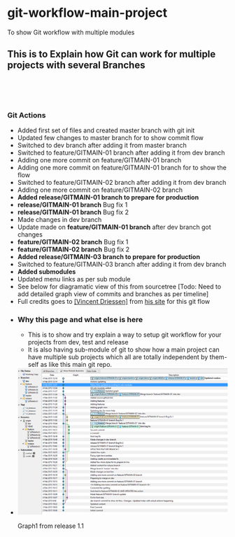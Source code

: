 # git-workflow-main-project
To show Git workflow with multiple modules

<div class="container">
            <div class="row content">
                <div class="col-md-12 col-md-offset-0 wrap">
                    <h2>This is to Explain how Git can work for multiple projects with several Branches</h2>
					<br/><br/><br/>
					<div>
							<h3>Git Actions</h3>
							<ul>
								<li>Added first set of files and created master branch with git init</li>
								<li>Updated few changes to master branch for to show commit flow</li>
								<li>Switched to dev branch after adding it from master branch</li>
								<li>Switched to feature/GITMAIN-01 branch after adding it from dev branch</li>
								<li>Adding one more commit on feature/GITMAIN-01 branch</li>
								<li>Adding one more commit on feature/GITMAIN-01 branch for to show the flow</li>
								<li>Switched to feature/GITMAIN-02 branch after adding it from dev branch</li>
								<li>Adding one more commit on feature/GITMAIN-02 branch</li>
								<li><b>Added release/GITMAIN-01 branch to prepare for production</b></li>								
								<li><b>release/GITMAIN-01 branch</b> Bug fix 1</li>
								<li><b>release/GITMAIN-01 branch</b> Bug fix 2</li>
								<li>Made changes in dev branch</li>
								<li>Update made on <b>feature/GITMAIN-01 branch</b> after dev branch got changes </li>								
								<li><b>feature/GITMAIN-02 branch</b> Bug fix 1</li>
								<li><b>feature/GITMAIN-02 branch</b> Bug fix 2</li>
								<li><b>Added release/GITMAIN-03 branch to prepare for production</b></li>
								<li>Switched to feature/GITMAIN-03 branch after adding it from dev branch</li>
								<li><b>Added submodules</b></li>
								<li>Updated menu links as per sub module</li>
								<li>See below for diagramatic view of this from sourcetree [Todo: Need to add detailed graph view of commits and branches as per timeline]</li>
								<li>Full credits goes to <a target="_blank" href="http://github.com/nvie">[Vincent Driessen]</a> from <a  target="_blank" href="http://nvie.com/posts/a-successful-git-branching-model/">his site</a> for this git flow</li>
								<li>
							<h3>Why this page and what else is here</h3>
							<ul>
								<li> This is to show and try explain a way to setup git workflow for your projects from dev, test and release</li>
								<li> It is also having sub-module of git to show how a main project can have multiple sub projects which all are totally independent by them-self as like this main git repo.</li>						
							</ul>
							</li>
								<li>		
							<div class="row graphs">
								<img src="graph1.png" alt="Graph1 from release 1.1" title="Graph1 from release 1.1"/>
								<p>Graph1 from release 1.1</p>
							</div>
								</li>
							</ul>
					</div>
                   </div>
            </div>
        </div>
